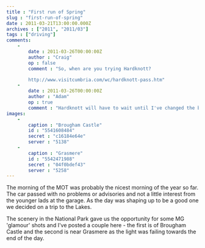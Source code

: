 ```yaml
---
title : "First run of Spring"
slug : "first-run-of-spring"
date : 2011-03-21T13:00:00.000Z
archives : ["2011", "2011/03"]
tags : ["driving"]
comments:
    -
        date : 2011-03-26T00:00:00Z
        author : "Craig"
        op : false
        comment : "So, when are you trying Hardknott?

        http://www.visitcumbria.com/wc/hardknott-pass.htm"
    -
        date : 2011-03-26T00:00:00Z
        author : "Adam"
        op : true
        comment : "Hardknott will have to wait until I've changed the bushings on the front suspension :)"
images:
    -
        caption : "Brougham Castle"
        id : "5541608484"
        secret : "c16184e64e"
        server : "5138"
    -
        caption : "Grasmere"
        id : "5542471988"
        secret : "04f0bdef43"
        server : "5258"
---
```


The morning of the MOT was probably the nicest morning of the year so far. The car passed with no problems or advisories and not a little interest from the younger lads at the garage. As the day was shaping up to be a good one we decided on a trip to the Lakes.


The scenery in the National Park gave us the opportunity for some MG 'glamour' shots and I've posted a couple here - the first is of Brougham Castle and the second is near Grasmere as the light was failing towards the end of the day.
